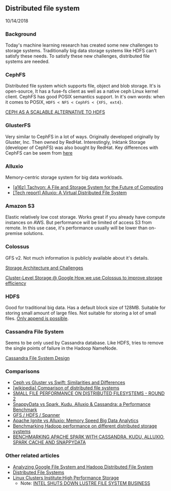 ## Distributed file system

10/14/2018

### Background
Today's machine learning research has created some new challenges to storage systems. Traditionally big data storage systems like HDFS can't satisfy these needs. To satisfy these new challenges, distributed file systems are needed.

### CephFS
Distributed file system which supports file, object and blob storage. It's is open-source, It has a fuse-fs client as well as a native ceph Linux kernel client. CephFS has good POSIX semantics support. In it's own words: when it comes to POSIX, `HDFS < NFS < CephFS < {XFS, ext4}`.

[CEPH AS A SCALABLE ALTERNATIVE TO HDFS ](https://www.usenix.org/system/files/login/articles/73508-maltzahn.pdf)

### GlusterFS
Very similar to CephFS in a lot of ways. Originally developed originally by Gluster, Inc. Then owned by RedHat. Interestingly, Inktank Storage (developer of CephFS) was also bought by RedHat. Key differences with CephFS can be seem from [here](https://drive.google.com/drive/folders/0B44EcgFDZNtXUUZnVUZkdTJzV0k)

### Alluxio
Memory-centric storage system for big data workloads.

* [[a16z] Tachyon: A File and Storage System for the Future of Computing](https://a16z.com/2015/03/17/tachyon/)
* [[Tech report] Alluxio: A Virtual Distributed File System](https://www2.eecs.berkeley.edu/Pubs/TechRpts/2018/EECS-2018-29.pdf)

### Amazon S3
Elastic relatively low cost storage. Works great if you already have compute instances on AWS. But performance will be limited of access S3 from remote. In this use case, it's performance usually will be lower than on-premise solutions.

### Colossus
GFS v2. Not much information is publicly available about it's details.

[Storage Architecture and Challenges](https://cloud.google.com/files/storage_architecture_and_challenges.pdf)

[Cluster-Level Storage @ Google How we use Colossus to improve storage efficiency](http://www.pdsw.org/pdsw-discs17/slides/PDSW-DISCS-Google-Keynote.pdf)

### HDFS
Good for traditional big data. Has a default block size of 128MB. Suitable for storing small amount of large files. Not suitable for storing a lot of small files. [Only append is possible](https://www.cs.cmu.edu/~srini/15-440/lectures/12-gfs_hdfs_spanner.pdf).

### Cassandra File System
Seems to be only used by Cassandra database. Like HDFS, tries to remove the single points of failure in the Hadoop NameNode.

[Cassandra File System Design](https://www.datastax.com/dev/blog/cassandra-file-system-design)

### Comparisons
* [Ceph vs Gluster vs Swift: Similarities and Differences](https://www.youtube.com/watch?v=fcnrkqbKDp0)
* [[wikipedia] Comparison of distributed file systems](https://en.wikipedia.org/wiki/Comparison_of_distributed_file_systems)
* [SMALL FILE PERFORMANCE ON DISTRIBUTED FILESYSTEMS - ROUND 2](https://www.jdieter.net/posts/2018/07/21/small-file-performance-on-distributed-filesystems-round-2/)
* [SnappyData vs Spark, Kudu, Alluxio & Cassandra: a Performance Benchmark](https://medium.com/@snappydata/snappydata-vs-spark-kudu-alluxio-cassandra-a-performance-benchmark-7df50cc2d2a7)
* [GFS / HDFS / Spanner](https://www.cs.cmu.edu/~srini/15-440/lectures/12-gfs_hdfs_spanner.pdf)
* [Apache Ignite vs Alluxio: Memory Speed Big Data Analytics](https://www.slideshare.net/Hadoop_Summit/apache-ignite-vs-alluxio-memory-speed-big-data-analytics)
* [Benchmarking Hadoop performance on different distributed storage systems](https://aaltodoc.aalto.fi/bitstream/handle/123456789/17713/master_Mukherjee_Alapan_2015.pdf?sequence=1&isAllowed=y)
* [BENCHMARKING APACHE SPARK WITH CASSANDRA, KUDU, ALLUXIO, SPARK CACHE AND SNAPPYDATA](https://www.snappydata.io/blog/snappydata-spark-kudu-alluxio-cassandra-performance-benchmark)

### Other related articles
* [Analyzing Google File System and Hadoop Distributed File System](https://scialert.net/fulltext/?doi=rjit.2016.66.74)
* [Distributed File Systems](http://www.engr.colostate.edu/ECE658/2013/onlinepresentation/Prabhakaran/Prabhakaran.pdf)
* [Linux Clusters Institute:High Performance Storage](http://www.linuxclustersinstitute.org/workshops/archive/21st/files/hpc_storage.pdf)
	* Note: [INTEL SHUTS DOWN LUSTRE FILE SYSTEM BUSINESS](https://www.nextplatform.com/2017/04/20/intel-shuts-lustre-file-system-business/)

